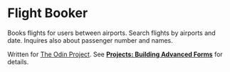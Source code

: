 # Flight Booker

Books flights for users between airports. Search flights by airports and date. Inquires also about passenger number and names.

Written for [The Odin Project](http://www.theodinproject.com/). See **[Projects: Building Advanced Forms](https://www.theodinproject.com/courses/ruby-on-rails/lessons/building-advanced-forms)** for details.
